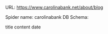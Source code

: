 URL: https://www.carolinabank.net/about/blog

Spider name: carolinabank
DB Schema:

title
content
date